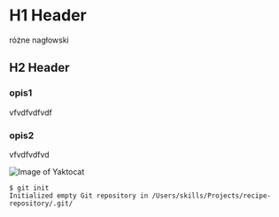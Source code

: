 # H1 Header
różne nagłowski

## H2 Header
### opis1
vfvdfvdfvdf

### opis2
vfvdfvdfvd



![Image of Yaktocat](https://octodex.github.com/images/yaktocat.png)



```
$ git init
Initialized empty Git repository in /Users/skills/Projects/recipe-repository/.git/
```

